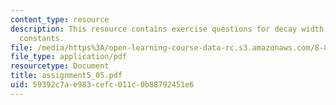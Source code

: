 ```yaml
---
content_type: resource
description: This resource contains exercise questions for decay width and higgs coupling
  constants.
file: /media/https%3A/open-learning-course-data-rc.s3.amazonaws.com/8-811-particle-physics-ii-fall-2005/59392c7ae983cefc011c0b88792451e6_assignment5_05.pdf
file_type: application/pdf
resourcetype: Document
title: assignment5_05.pdf
uid: 59392c7a-e983-cefc-011c-0b88792451e6
---
```

